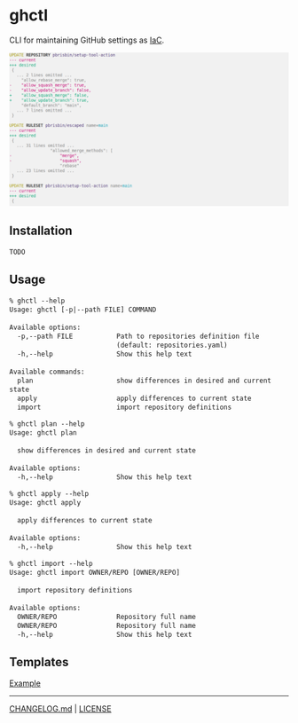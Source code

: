 # ghctl

CLI for maintaining GitHub settings as [IaC][].

[iac]: https://en.wikipedia.org/wiki/Infrastructure_as_code

![](./files/example.png)

## Installation

```console
TODO
```

## Usage

```console
% ghctl --help
Usage: ghctl [-p|--path FILE] COMMAND

Available options:
  -p,--path FILE           Path to repositories definition file
                           (default: repositories.yaml)
  -h,--help                Show this help text

Available commands:
  plan                     show differences in desired and current state
  apply                    apply differences to current state
  import                   import repository definitions
```

```console
% ghctl plan --help
Usage: ghctl plan 

  show differences in desired and current state

Available options:
  -h,--help                Show this help text
```

```console
% ghctl apply --help
Usage: ghctl apply 

  apply differences to current state

Available options:
  -h,--help                Show this help text
```

```console
% ghctl import --help
Usage: ghctl import OWNER/REPO [OWNER/REPO]

  import repository definitions

Available options:
  OWNER/REPO               Repository full name
  OWNER/REPO               Repository full name
  -h,--help                Show this help text
```

## Templates

[Example](./repositories.yaml)

---

[CHANGELOG.md](./CHANGELOG.md) | [LICENSE](./LICENSE)

